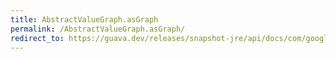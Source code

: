 ```yaml
---
title: AbstractValueGraph.asGraph
permalink: /AbstractValueGraph.asGraph/
redirect_to: https://guava.dev/releases/snapshot-jre/api/docs/com/google/common/graph/AbstractValueGraph.html#asGraph--
---
```

